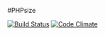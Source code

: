 #PHPsize

[![Build Status](https://travis-ci.org/00F100/phpsize.svg?branch=master)](https://travis-ci.org/00F100/phpsize) [![Code Climate](https://codeclimate.com/github/00F100/phpsize/badges/gpa.svg)](https://codeclimate.com/github/00F100/phpsize)
